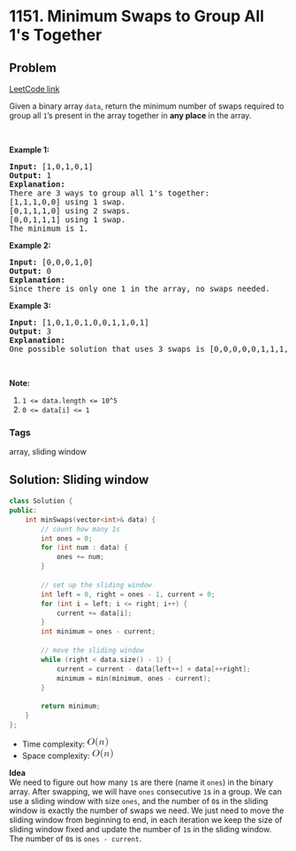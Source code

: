# 1151. Minimum Swaps to Group All 1's Together
## Problem
[LeetCode link](https://leetcode.com/problems/minimum-swaps-to-group-all-1s-together/)  
<div class="content__u3I1 question-content__JfgR"><div><p>Given a&nbsp;binary array <code>data</code>, return&nbsp;the minimum number of swaps required to group all <code>1</code>’s present in the array together in <strong>any place</strong> in the array.</p>

<p>&nbsp;</p>

<p><strong>Example 1:</strong></p>

<pre><strong>Input: </strong><span id="example-input-1-1">[1,0,1,0,1]</span>
<strong>Output: </strong><span id="example-output-1">1</span>
<strong>Explanation: </strong>
There are 3 ways to group all 1's together:
[1,1,1,0,0] using 1 swap.
[0,1,1,1,0] using 2 swaps.
[0,0,1,1,1] using 1 swap.
The minimum is 1.
</pre>

<p><strong>Example 2:</strong></p>

<pre><strong>Input: </strong><span id="example-input-2-1">[0,0,0,1,0]</span>
<strong>Output: </strong><span id="example-output-2">0</span>
<strong>Explanation: </strong>
Since there is only one 1 in the array, no swaps needed.
</pre>

<p><strong>Example 3:</strong></p>

<pre><strong>Input: </strong><span id="example-input-3-1">[1,0,1,0,1,0,0,1,1,0,1]</span>
<strong>Output: </strong><span id="example-output-3">3</span>
<strong>Explanation: </strong>
One possible solution that uses 3 swaps is [0,0,0,0,0,1,1,1,1,1,1].
</pre>

<p>&nbsp;</p>

<p><span><strong>Note</strong><strong>:</strong></span></p>

<ol>
    <li><code>1 &lt;= data.length &lt;= 10^5</code></li>
    <li><code>0 &lt;= data[i] &lt;= 1</code></li>
</ol>
</div></div>

### Tags
array, sliding window

## Solution: Sliding window
```c++
class Solution {
public:
    int minSwaps(vector<int>& data) {
        // count how many 1s
        int ones = 0;
        for (int num : data) {
            ones += num;
        }
        
        // set up the sliding window
        int left = 0, right = ones - 1, current = 0;
        for (int i = left; i <= right; i++) {
            current += data[i];
        }
        int minimum = ones - current;
        
        // move the sliding window
        while (right < data.size() - 1) {
            current = current - data[left++] + data[++right];
            minimum = min(minimum, ones - current);
        }
        
        return minimum;
    }
};
```

- Time complexity: ![](resources/linear.png)  
- Space complexity: ![](resources/linear.png) 


**Idea**  
We need to figure out how many `1`s are there (name it `ones`) in the binary array. After swapping, we will have `ones` consecutive `1`s in a group. We can use a sliding window with size `ones`, and the number of `0`s in the sliding window is exactly the number of swaps we need. We just need to move the sliding window from beginning to end, in each iteration we keep the size of sliding window fixed and update the number of `1`s in the sliding window. The number of `0`s is `ones - current`.